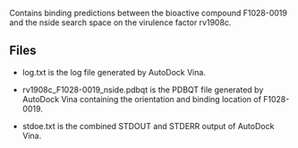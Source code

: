 Contains binding predictions between the bioactive compound F1028-0019 and the nside search space on the virulence factor rv1908c.

## Files

- log.txt is the log file generated by AutoDock Vina.

- rv1908c_F1028-0019_nside.pdbqt is the PDBQT file generated by AutoDock Vina containing the orientation and binding location of F1028-0019.

- stdoe.txt is the combined STDOUT and STDERR output of AutoDock Vina.

